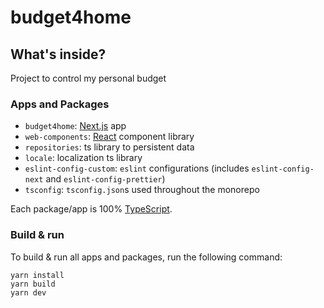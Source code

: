 # budget4home

## What's inside?

Project to control my personal budget

### Apps and Packages

- `budget4home`: [Next.js](https://nextjs.org/) app
- `web-components`: [React](https://reactjs.org/) component library
- `repositories`: ts library to persistent data
- `locale`: localization ts library
- `eslint-config-custom`: `eslint` configurations (includes `eslint-config-next` and `eslint-config-prettier`)
- `tsconfig`: `tsconfig.json`s used throughout the monorepo

Each package/app is 100% [TypeScript](https://www.typescriptlang.org/).

### Build & run

To build & run all apps and packages, run the following command:

```
yarn install
yarn build
yarn dev
```
